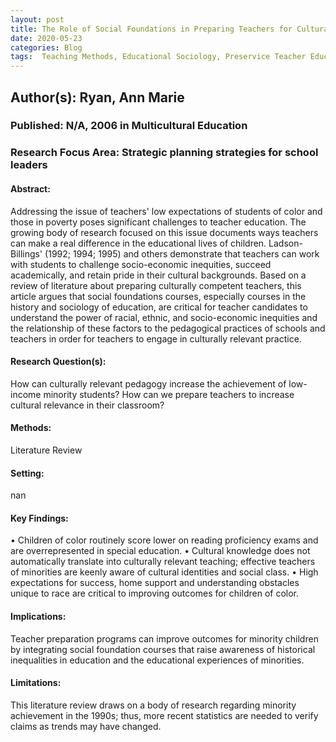 ```yaml
---
layout: post
title: The Role of Social Foundations in Preparing Teachers for Culturally Relevant Practice
date: 2020-05-23
categories: Blog
tags:  Teaching Methods, Educational Sociology, Preservice Teacher Education, Teacher Attitudes, Foundations of Education, Teacher Responsibility, Teacher Influence, Equal Education, Disadvantaged Youth, Cultural Pluralism, Educational History, Racial Bias, Social Bias, Socioeconomic Status
---
```


## Author(s):  Ryan, Ann Marie

### Published: N/A, 2006 in Multicultural Education

### Research Focus Area: Strategic planning strategies for school leaders

#### Abstract:
Addressing the issue of teachers' low expectations of students of color and those in poverty poses significant challenges to teacher education. The growing body of research focused on this issue documents ways teachers can make a real difference in the educational lives of children. Ladson-Billings' (1992; 1994; 1995) and others demonstrate that teachers can work with students to challenge socio-economic inequities, succeed academically, and retain pride in their cultural backgrounds. Based on a review of literature about preparing culturally competent teachers, this article argues that social foundations courses, especially courses in the history and sociology of education, are critical for teacher candidates to understand the power of racial, ethnic, and socio-economic inequities and the relationship of these factors to the pedagogical practices of schools and teachers in order for teachers to engage in culturally relevant practice.


#### Research Question(s):
How can culturally relevant pedagogy increase the achievement of low-income minority students? How can we prepare teachers to increase cultural relevance in their classroom?


#### Methods:
Literature Review


#### Setting:
nan


#### Key Findings:
• Children of color routinely score lower on reading proficiency exams and are overrepresented in special education. • Cultural knowledge does not automatically translate into culturally relevant teaching; effective teachers of minorities are keenly aware of cultural identities and social class. • High expectations for success, home support and understanding obstacles unique to race are critical to improving outcomes for children of color. 


#### Implications:
Teacher preparation programs can improve outcomes for minority children by integrating social foundation courses that raise awareness of historical inequalities in education and the educational experiences of minorities.


#### Limitations:
This literature review draws on a body of research regarding minority achievement in the 1990s; thus, more recent statistics are needed to verify claims as trends may have changed.


